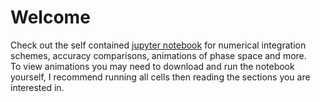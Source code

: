 # Welcome
Check out the self contained [jupyter notebook](numerical_integration_damped_harmonic_d17397nr.ipynb) for numerical integration schemes, accuracy comparisons, animations of phase space and more.<br>
To view animations you may need to download and run the notebook yourself, I recommend running all cells then reading the sections you are interested in.

